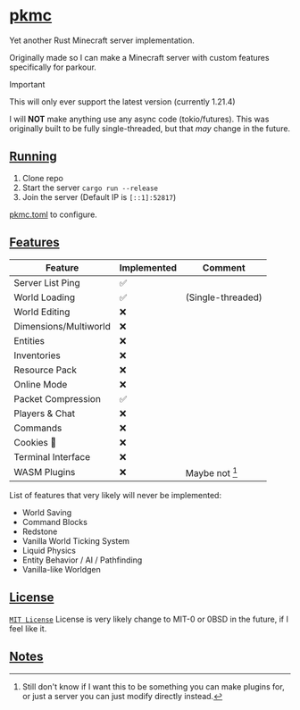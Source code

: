
# [pkmc](https://github.com/Vulae/pkmc)

Yet another Rust Minecraft server implementation.

Originally made so I can make a Minecraft server with custom features specifically for parkour.

> [!IMPORTANT]
> This will only ever support the latest version (currently 1.21.4)

I will **NOT** make anything use any async code (tokio/futures).
This was originally built to be fully single-threaded, but that *may* change in the future.

## [Running](#running)

1. Clone repo
2. Start the server `cargo run --release`
3. Join the server (Default IP is `[::1]:52817`)

[pkmc.toml](./pkmc.toml) to configure.

## [Features](#features)

|        Feature        | Implemented |          Comment          |
|-----------------------|-------------|---------------------------|
| Server List Ping      | ✅          |                           |
| World Loading         | ✅          | (Single-threaded)         |
| World Editing         | ❌          |                           |
| Dimensions/Multiworld | ❌          |                           |
| Entities              | ❌          |                           |
| Inventories           | ❌          |                           |
| Resource Pack         | ❌          |                           |
| Online Mode           | ❌          |                           |
| Packet Compression    | ✅          |                           |
| Players & Chat        | ❌          |                           |
| Commands              | ❌          |                           |
| Cookies 🍪            | ❌          |                           |
| Terminal Interface    | ❌          |                           |
| WASM Plugins          | ❌          | Maybe not [^wasm-plugins] |

[^wasm-plugins]: Still don't know if I want this to be something you can make plugins for, or just a server you can just modify directly instead.

List of features that very likely will never be implemented:
- World Saving
- Command Blocks
- Redstone
- Vanilla World Ticking System
- Liquid Physics
- Entity Behavior / AI / Pathfinding
- Vanilla-like Worldgen


## [License](#license)

[`MIT License`](./LICENSE)
License is very likely change to MIT-0 or 0BSD in the future, if I feel like it.

## [Notes](#notes)

